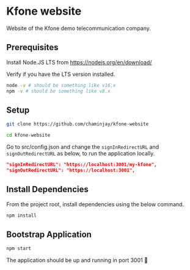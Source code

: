 # Kfone website

Website of the Kfone demo telecommunication company.

## Prerequisites

Install Node.JS LTS from https://nodejs.org/en/download/

Verify if you have the LTS version installed.

```bash
node -v # should be something like v16.x
npm -v # should be something like v8.x
```

## Setup

```bash
git clone https://github.com/chaminjay/kfone-website

cd kfone-website
```

Go to src/config.json and change the `signInRedirectURL` and `signOutRedirectURL` as below, to run the application locally.

```json
"signInRedirectURL": "https://localhost:3001/my-kfone",
"signOutRedirectURL": "https://localhost:3001",
```

## Install Dependencies

From the project root, install dependencies using the below command.

```bash
npm install
```

## Bootstrap Application


```bash
npm start
```

The application should be up and running in port 3001 🎉
